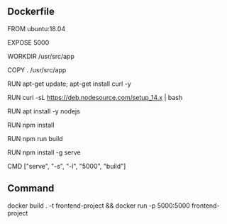 ## Dockerfile

FROM ubuntu:18.04

EXPOSE 5000

WORKDIR /usr/src/app

COPY . /usr/src/app

RUN apt-get update; apt-get install curl -y

RUN curl -sL https://deb.nodesource.com/setup_14.x | bash

RUN apt install -y nodejs

RUN npm install

RUN npm run build

RUN npm install -g serve

CMD ["serve", "-s", "-l", "5000", "build"]

## Command

docker build . -t frontend-project && docker run -p 5000:5000 frontend-project
